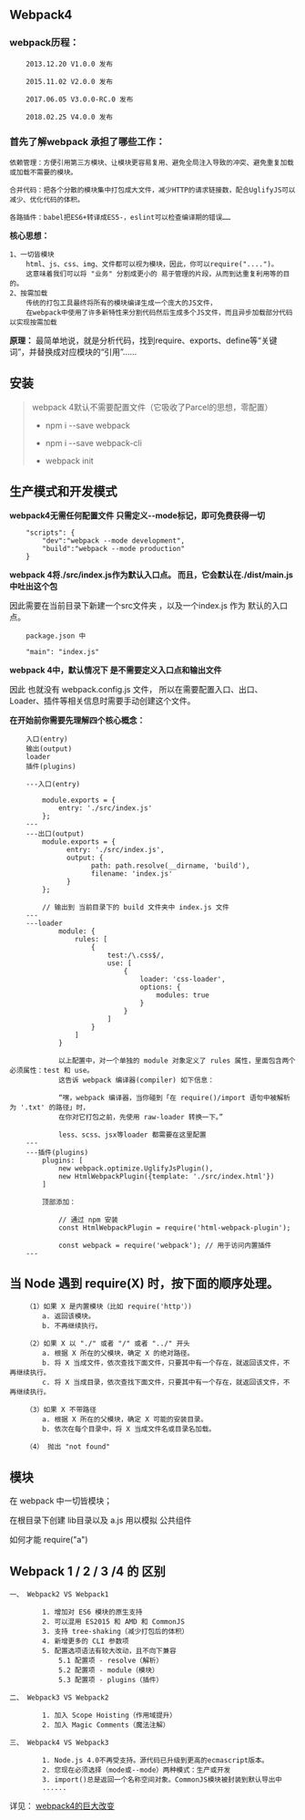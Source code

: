 ##  Webpack4

### webpack历程：

		2013.12.20 V1.0.0 发布
		
		2015.11.02 V2.0.0 发布
		
		2017.06.05 V3.0.0-RC.0 发布
		
		2018.02.25 V4.0.0 发布

### 首先了解webpack 承担了哪些工作：
	
	依赖管理：方便引用第三方模块、让模块更容易复用、避免全局注入导致的冲突、避免重复加载或加载不需要的模块。

	合并代码：把各个分散的模块集中打包成大文件，减少HTTP的请求链接数，配合UglifyJS可以减少、优化代码的体积。

	各路插件：babel把ES6+转译成ES5-，eslint可以检查编译期的错误……

**核心思想：**
	
	1、一切皆模块
		html、js、css、img、文件都可以视为模块，因此，你可以require("....")。
		这意味着我们可以将 "业务" 分割成更小的 易于管理的片段，从而到达重复利用等的目的。
	2、按需加载
		传统的打包工具最终将所有的模块编译生成一个庞大的JS文件，
		在webpack中使用了许多新特性来分割代码然后生成多个JS文件，而且异步加载部分代码以实现按需加载

**原理：** 
	最简单地说，就是分析代码，找到require、exports、define等“关键词”，并替换成对应模块的“引用”……


## 安装

> webpack 4默认不需要配置文件（它吸收了Parcel的思想，零配置）
> 
> - npm i --save webpack
> 
> - npm i --save webpack-cli
>
> - webpack init


## 生产模式和开发模式

**webpack4无需任何配置文件**
**只需定义--mode标记，即可免费获得一切**

		"scripts": {
			"dev":"webpack --mode development",
			"build":"webpack --mode production"
		}

**webpack 4将./src/index.js作为默认入口点。 而且，它会默认在./dist/main.js中吐出这个包**

因此需要在当前目录下新建一个src文件夹 ，以及一个index.js 作为 默认的入口点。

		package.json 中

		"main": "index.js"

**webpack 4中，默认情况下 是不需要定义入口点和输出文件**

因此 也就没有 webpack.config.js 文件， 所以在需要配置入口、出口、Loader、插件等相关信息时需要手动创建这个文件。

**在开始前你需要先理解四个核心概念：**

		入口(entry)
    	输出(output)
    	loader
    	插件(plugins)

		---入口(entry) 
		
			module.exports = {
			  	entry: './src/index.js'
			};
		---
		---出口(output)
			module.exports = {
				  entry: './src/index.js',
				  output: {
					    path: path.resolve(__dirname, 'build'),
					    filename: 'index.js'
				  }
			};
			
			// 输出到 当前目录下的 build 文件夹中 index.js 文件
		---
		---loader
			 	module: {
	        		rules: [
			            {
			                test:/\.css$/,
			                use: [
			                    {
			                        loader: 'css-loader',
			                        options: {
			                            modules: true
			                        }
			                    }
			                ]
			            }
			        ]
		    	}
				
				以上配置中，对一个单独的 module 对象定义了 rules 属性，里面包含两个必须属性：test 和 use。
				这告诉 webpack 编译器(compiler) 如下信息：

			    “嘿，webpack 编译器，当你碰到「在 require()/import 语句中被解析为 '.txt' 的路径」时，
				在你对它打包之前，先使用 raw-loader 转换一下。”
				
				less、scss、jsx等loader 都需要在这里配置
		---
		---插件(plugins)
			plugins: [
			    new webpack.optimize.UglifyJsPlugin(),
			    new HtmlWebpackPlugin({template: './src/index.html'})
		  	]

			顶部添加：

				// 通过 npm 安装 
				const HtmlWebpackPlugin = require('html-webpack-plugin'); 

				const webpack = require('webpack'); // 用于访问内置插件
		---

## 当 Node 遇到 require(X) 时，按下面的顺序处理。

		（1）如果 X 是内置模块（比如 require('http'）)
			a. 返回该模块。
			b. 不再继续执行。
		
		（2）如果 X 以 "./" 或者 "/" 或者 "../" 开头
			a. 根据 X 所在的父模块，确定 X 的绝对路径。
			b. 将 X 当成文件，依次查找下面文件，只要其中有一个存在，就返回该文件，不再继续执行。 
			c. 将 X 当成目录，依次查找下面文件，只要其中有一个存在，就返回该文件，不再继续执行。 
	
		（3）如果 X 不带路径 
			a. 根据 X 所在的父模块，确定 X 可能的安装目录。 
			b. 依次在每个目录中，将 X 当成文件名或目录名加载。
	
		（4） 抛出 "not found"

## 模块

在 webpack 中一切皆模块；

在根目录下创建 lib目录以及 a.js 用以模拟 公共组件

如何才能  require("a") 


## Webpack 1 / 2 / 3 /4 的 区别
	
	一、 Webpack2 VS Webpack1

			1. 增加对 ES6 模块的原生支持
			2. 可以混用 ES2015 和 AMD 和 CommonJS
			3. 支持 tree-shaking（减少打包后的体积）
			4. 新增更多的 CLI 参数项
			5. 配置选项语法有较大改动，且不向下兼容
				5.1 配置项 - resolve（解析）
				5.2 配置项 - module（模块）
				5.3 配置项 - plugins（插件）

	二、 Webpack3 VS Webpack2
		
			1. 加入 Scope Hoisting（作用域提升）
			2. 加入 Magic Comments（魔法注解）

	三、 Webpack4 VS Webpack3

			1. Node.js 4.0不再受支持。源代码已升级到更高的ecmascript版本。
			2. 您现在必须选择（mode或--mode）两种模式：生产或开发
			3. import()总是返回一个名称空间对象。CommonJS模块被封装到默认导出中
			......
详见：
[webpack4的巨大改变](webpack4的巨大改变 "https://github.com/webpack/webpack/releases")